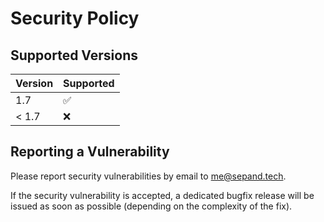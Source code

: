 # Security Policy

## Supported Versions

| Version       | Supported          |
| ------------- | ------------------ |
| 1.7           | :white_check_mark: |
| < 1.7         | :x:                |

## Reporting a Vulnerability

Please report security vulnerabilities by email to [me@sepand.tech](mailto:me@sepand.tech "me@sepand.tech").

If the security vulnerability is accepted, a dedicated bugfix release will be issued as soon as possible (depending on the complexity of the fix).